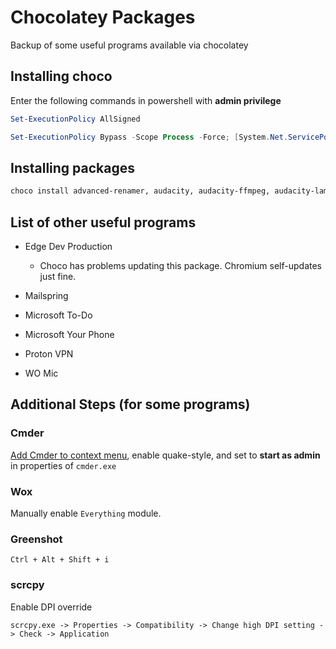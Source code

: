 # Chocolatey Packages

Backup of some useful programs available via chocolatey

## Installing choco

Enter the following commands in powershell with **admin privilege**

```powershell
Set-ExecutionPolicy AllSigned
```

```powershell
Set-ExecutionPolicy Bypass -Scope Process -Force; [System.Net.ServicePointManager]::SecurityProtocol = [System.Net.ServicePointManager]::SecurityProtocol -bor 3072; iex ((New-Object System.Net.WebClient).DownloadString('https://chocolatey.org/install.ps1'))
```

## Installing packages

```bash
choco install advanced-renamer, audacity, audacity-ffmpeg, audacity-lame, calibre, ccleaner, cheatengine, Cmder, discord, Everything, f.lux, ffmpeg, filebot, git, github-desktop, greenshot, handbrake, marktext, musicbee, neovim, nodejs, nomacs, notion, obs-studio, pandoc, peazip, potplayer, powertoys, protonvpn, python3, qbittorrent, scrcpy, spotify, telegram, wox, xdm, youtube-dl -y
```

## List of other useful programs

* Edge Dev Production
  
  * Choco has problems updating this package. Chromium self-updates just fine.

* Mailspring

* Microsoft To-Do

* Microsoft Your Phone

* Proton VPN

* WO Mic

## Additional Steps (for some programs)

### Cmder

[Add Cmder to context menu](https://gist.github.com/hamzahamidi/ce00cdc5895480b9d538093bdeda4334), enable quake-style, and set to **start as admin** in properties of `cmder.exe`

### Wox

Manually enable `Everything` module.

### Greenshot

`Ctrl + Alt + Shift + i`

### scrcpy

Enable DPI override

`scrcpy.exe -> Properties -> Compatibility -> Change high DPI setting -> Check -> Application`
